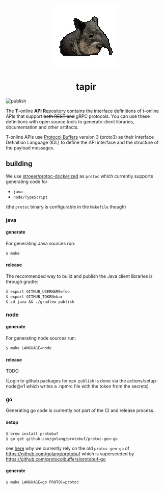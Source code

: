 <div align="center">
  <img src="doku/tapir.png" height="200" alt="tapir"/>
   <h1>tapir</h1>
</div>

![publish](https://github.com/stroeer/tapir/workflows/publish/badge.svg?branch=master&event=release)

The **T**-online **API** **R**epository contains the interface definitions of t-online APIs that support ~~both REST and~~ gRPC protocols. You can use these definitions with open source tools to generate client libraries, documentation and other artifacts.

T-online APIs use [Protocol Buffers](https://github.com/google/protobuf) version 3 (proto3) as their Interface Definition Language (IDL) to define the API interface and the structure of the payload messages.

## building

We use [stroeer/protoc-dockerized](https://hub.docker.com/repository/docker/stroeer/protoc-dockerized) as `protoc` which currently supports generating code for

- `java`
- `node/TypeScript`

(the `protoc` binary is configurable in the `Makefile` though)

### java

#### generate

For generating Java sources run:

```bash
$ make
```

#### release

The recommended way to build and publish the Java client libraries is through gradle:

```shell script
$ export GITHUB_USERNAME=foo
$ export GITHUB_TOKEN=bar
$ cd java && ./gradlew publish
```

### node

#### generate

For generating node sources run:

```bash
$ make LANGUAGE=node
```

#### release

TODO

(Login to github packages for `npm publish` is done via the actions/setup-node@v1 which writes a .npmrc file with the token from the secrets)

### go

Generating go code is currently not part of the CI and release process.

#### setup

```shell script
$ brew install protobuf
$ go get github.com/golang/protobuf/protoc-gen-go
```

see [here](https://github.com/protocolbuffers/protobuf-go/releases/tag/v1.20.0#v1.20-grpc-support)
why we currently rely on the old `protoc-gen-go` of https://github.com/golang/protobuf which is superseeded by https://github.com/protocolbuffers/protobuf-go

#### generate

```shell script
$ make LANGUAGE=go PROTOC=protoc
```
